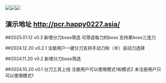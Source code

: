 ![](https://img.shields.io/badge/php_version-8.3-blue)![](https://img.shields.io/badge/MySQL->=5.7-blue)![](https://img.shields.io/badge/Nginx->=1.15-blue)
## 演示地址 http://pcr.happy0227.asia/

##2025.01.12 v0.3 新增分刀boss筛选 可筛选每刀的boss 支持某boss三连刀

##2024.12.20 v0.2.1 注册用户一键分刀支持手动刀和（半）自动刀选择

##2024.11.20 v0.2 新增分刀boss筛选

##2024.10.20 v0.1 分刀工具上线 注册用户可以使用模式1和模式2 未注册用户只可以使用模式1 
